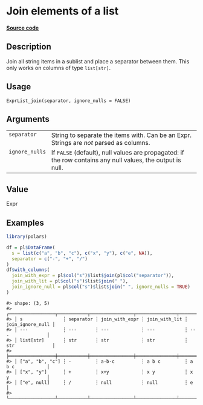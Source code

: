 

# Join elements of a list

[**Source code**](https://github.com/pola-rs/r-polars/tree/main/R/expr__list.R#L260)

## Description

Join all string items in a sublist and place a separator between them.
This only works on columns of type <code>list\[str\]</code>.

## Usage

<pre><code class='language-R'>ExprList_join(separator, ignore_nulls = FALSE)
</code></pre>

## Arguments

<table>
<tr>
<td style="white-space: nowrap; font-family: monospace; vertical-align: top">
<code id="ExprList_join_:_separator">separator</code>
</td>
<td>
String to separate the items with. Can be an Expr. Strings are
<em>not</em> parsed as columns.
</td>
</tr>
<tr>
<td style="white-space: nowrap; font-family: monospace; vertical-align: top">
<code id="ExprList_join_:_ignore_nulls">ignore_nulls</code>
</td>
<td>
If <code>FALSE</code> (default), null values are propagated: if the row
contains any null values, the output is null.
</td>
</tr>
</table>

## Value

Expr

## Examples

``` r
library(polars)

df = pl$DataFrame(
  s = list(c("a", "b", "c"), c("x", "y"), c("e", NA)),
  separator = c("-", "+", "/")
)
df$with_columns(
  join_with_expr = pl$col("s")$list$join(pl$col("separator")),
  join_with_lit = pl$col("s")$list$join(" "),
  join_ignore_null = pl$col("s")$list$join(" ", ignore_nulls = TRUE)
)
```

    #> shape: (3, 5)
    #> ┌─────────────────┬───────────┬────────────────┬───────────────┬──────────────────┐
    #> │ s               ┆ separator ┆ join_with_expr ┆ join_with_lit ┆ join_ignore_null │
    #> │ ---             ┆ ---       ┆ ---            ┆ ---           ┆ ---              │
    #> │ list[str]       ┆ str       ┆ str            ┆ str           ┆ str              │
    #> ╞═════════════════╪═══════════╪════════════════╪═══════════════╪══════════════════╡
    #> │ ["a", "b", "c"] ┆ -         ┆ a-b-c          ┆ a b c         ┆ a b c            │
    #> │ ["x", "y"]      ┆ +         ┆ x+y            ┆ x y           ┆ x y              │
    #> │ ["e", null]     ┆ /         ┆ null           ┆ null          ┆ e                │
    #> └─────────────────┴───────────┴────────────────┴───────────────┴──────────────────┘
